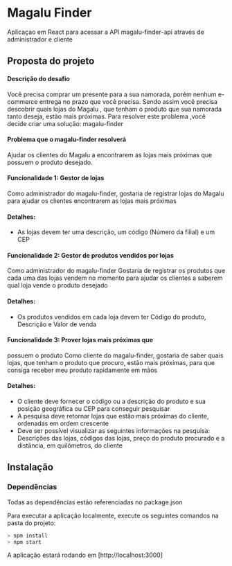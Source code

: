 # Magalu Finder

Aplicaçao em React para acessar a API magalu-finder-api através de administrador e cliente

## Proposta do projeto
#### Descrição do desafio
Você precisa comprar um presente para a sua namorada, porém nenhum
e-commerce entrega no prazo que você precisa. Sendo assim você precisa
descobrir quais lojas do Magalu , que tenham o produto que sua namorada tanto
deseja, estão mais próximas. Para resolver este problema ,você decide criar uma
solução: magalu-finder

#### Problema que o magalu-finder resolverá
Ajudar os clientes do Magalu a encontrarem as lojas mais próximas que possuem o
produto desejado.

#### Funcionalidade 1: Gestor de lojas
Como administrador do magalu-finder, gostaria de registrar lojas do Magalu para ajudar os clientes encontrarem as lojas mais próximas
#### Detalhes:
 * As lojas devem ter uma descrição, um código (Número da filial) e um CEP

#### Funcionalidade 2: Gestor de produtos vendidos por lojas
Como administrador do magalu-finder
Gostaria de registrar os produtos que cada uma das lojas vendem no momento para ajudar os clientes a saberem qual loja vende o produto desejado
#### Detalhes:
* Os produtos vendidos em cada loja devem ter Código do produto, Descrição e Valor de venda

#### Funcionalidade 3: Prover lojas mais próximas que
possuem o produto
Como cliente do magalu-finder, gostaria de saber quais lojas, que tenham o produto que procuro, estão mais próximas, para que consiga receber meu produto rapidamente em mãos
#### Detalhes:
* O cliente deve fornecer o código ou a descrição do produto e sua posição geográfica ou CEP para conseguir pesquisar
* A pesquisa deve retornar lojas que estão mais próximas do cliente,
ordenadas em ordem crescente
* Deve ser possível visualizar as seguintes informações na pesquisa:
Descrições das lojas, códigos das lojas, preço do produto procurado e a
distância, em quilômetros, do cliente

## Instalação

### Dependências
Todas as dependências estão referenciadas no package.json

Para executar a aplicação localmente, execute os seguintes comandos na pasta do projeto:

``` javascript
> npm install
> npm start
```
A aplicação estará rodando em [http://localhost:3000]
